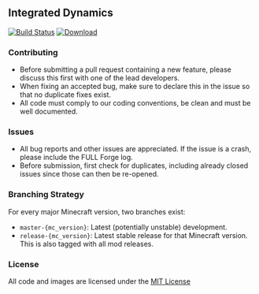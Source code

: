 ## Integrated Dynamics

[![Build Status](https://travis-ci.org/CyclopsMC/IntegratedDynamics.svg?branch=master-1.8)](https://travis-ci.org/CyclopsMC/IntegratedDynamics)
[![Download](https://api.bintray.com/packages/cyclopsmc/dev/IntegratedDynamics/images/download.svg) ](https://bintray.com/cyclopsmc/dev/IntegratedDynamics/_latestVersion)

### Contributing
* Before submitting a pull request containing a new feature, please discuss this first with one of the lead developers.
* When fixing an accepted bug, make sure to declare this in the issue so that no duplicate fixes exist.
* All code must comply to our coding conventions, be clean and must be well documented.

### Issues
* All bug reports and other issues are appreciated. If the issue is a crash, please include the FULL Forge log.
* Before submission, first check for duplicates, including already closed issues since those can then be re-opened.

### Branching Strategy

For every major Minecraft version, two branches exist:

* `master-{mc_version}`: Latest (potentially unstable) development.
* `release-{mc_version}`: Latest stable release for that Minecraft version. This is also tagged with all mod releases.

### License
All code and images are licensed under the [MIT License](https://github.com/CyclopsMC/IntegratedDynamics/blob/master-1.8/LICENSE.txt)

